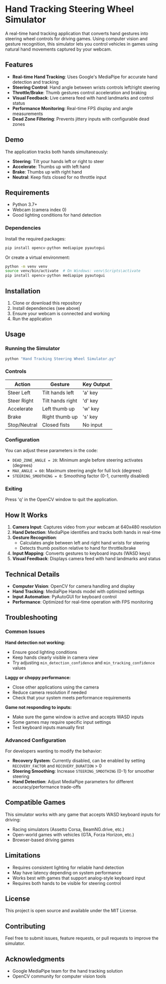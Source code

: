 # Hand Tracking Steering Wheel Simulator

A real-time hand tracking application that converts hand gestures into steering wheel controls for driving games. Using computer vision and gesture recognition, this simulator lets you control vehicles in games using natural hand movements captured by your webcam.

## Features

- **Real-time Hand Tracking**: Uses Google's MediaPipe for accurate hand detection and tracking
- **Steering Control**: Hand angle between wrists controls left/right steering
- **Throttle/Brake**: Thumb gestures control acceleration and braking
- **Visual Feedback**: Live camera feed with hand landmarks and control status
- **Performance Monitoring**: Real-time FPS display and angle measurements
- **Dead Zone Filtering**: Prevents jittery inputs with configurable dead zones

## Demo

The application tracks both hands simultaneously:
- **Steering**: Tilt your hands left or right to steer
- **Accelerate**: Thumbs up with left hand
- **Brake**: Thumbs up with right hand
- **Neutral**: Keep fists closed for no throttle input

## Requirements

- Python 3.7+
- Webcam (camera index 0)
- Good lighting conditions for hand detection

### Dependencies

Install the required packages:

```bash
pip install opencv-python mediapipe pyautogui
```

Or create a virtual environment:

```bash
python -m venv venv
source venv/bin/activate  # On Windows: venv\Scripts\activate
pip install opencv-python mediapipe pyautogui
```

## Installation

1. Clone or download this repository
2. Install dependencies (see above)
3. Ensure your webcam is connected and working
4. Run the application

## Usage

### Running the Simulator

```bash
python "Hand Tracking Steering Wheel Simulator.py"
```

### Controls

| Action | Gesture | Key Output |
|--------|---------|------------|
| Steer Left | Tilt hands left | 'a' key |
| Steer Right | Tilt hands right | 'd' key |
| Accelerate | Left thumb up | 'w' key |
| Brake | Right thumb up | 's' key |
| Stop/Neutral | Closed fists | No input |

### Configuration

You can adjust these parameters in the code:

- `DEAD_ZONE_ANGLE = 20`: Minimum angle before steering activates (degrees)
- `MAX_ANGLE = 60`: Maximum steering angle for full lock (degrees)
- `STEERING_SMOOTHING = 0`: Smoothing factor (0-1, currently disabled)

### Exiting

Press 'q' in the OpenCV window to quit the application.

## How It Works

1. **Camera Input**: Captures video from your webcam at 640x480 resolution
2. **Hand Detection**: MediaPipe identifies and tracks both hands in real-time
3. **Gesture Recognition**: 
   - Calculates angle between left and right hand wrists for steering
   - Detects thumb position relative to hand for throttle/brake
4. **Input Mapping**: Converts gestures to keyboard inputs (WASD keys)
5. **Visual Feedback**: Displays camera feed with hand landmarks and status

## Technical Details

- **Computer Vision**: OpenCV for camera handling and display
- **Hand Tracking**: MediaPipe Hands model with optimized settings
- **Input Automation**: PyAutoGUI for keyboard control
- **Performance**: Optimized for real-time operation with FPS monitoring

## Troubleshooting

### Common Issues

**Hand detection not working:**
- Ensure good lighting conditions
- Keep hands clearly visible in camera view
- Try adjusting `min_detection_confidence` and `min_tracking_confidence` values

**Laggy or choppy performance:**
- Close other applications using the camera
- Reduce camera resolution if needed
- Check that your system meets performance requirements

**Game not responding to inputs:**
- Make sure the game window is active and accepts WASD inputs
- Some games may require specific input settings
- Test keyboard inputs manually first

### Advanced Configuration

For developers wanting to modify the behavior:

- **Recovery System**: Currently disabled, can be enabled by setting `RECOVERY_FACTOR` and `RECOVERY_DURATION` > 0
- **Steering Smoothing**: Increase `STEERING_SMOOTHING` (0-1) for smoother steering
- **Hand Detection**: Adjust MediaPipe parameters for different accuracy/performance trade-offs

## Compatible Games

This simulator works with any game that accepts WASD keyboard inputs for driving:
- Racing simulators (Assetto Corsa, BeamNG.drive, etc.)
- Open-world games with vehicles (GTA, Forza Horizon, etc.)
- Browser-based driving games

## Limitations

- Requires consistent lighting for reliable hand detection
- May have latency depending on system performance
- Works best with games that support analog-style keyboard input
- Requires both hands to be visible for steering control

## License

This project is open source and available under the MIT License.

## Contributing

Feel free to submit issues, feature requests, or pull requests to improve the simulator.

## Acknowledgments

- Google MediaPipe team for the hand tracking solution
- OpenCV community for computer vision tools